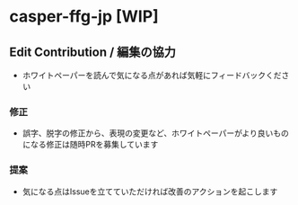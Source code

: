 # casper-ffg-jp [WIP]

## Edit Contribution / 編集の協力
- ホワイトペーパーを読んで気になる点があれば気軽にフィードバックください
### 修正
- 誤字、脱字の修正から、表現の変更など、ホワイトペーパーがより良いものになる修正は随時PRを募集しています
### 提案
- 気になる点はIssueを立てていただければ改善のアクションを起こします
